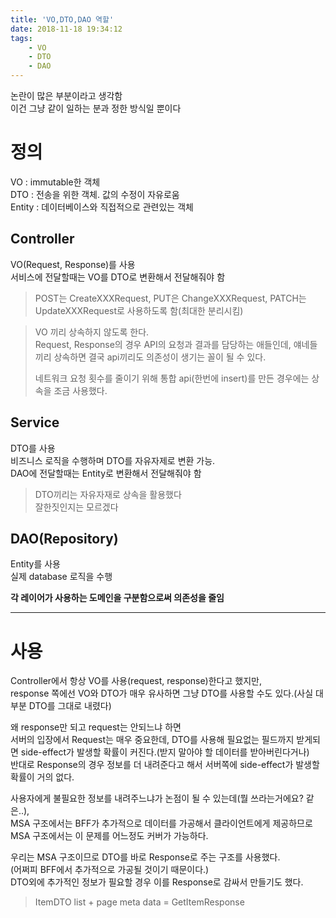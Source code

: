 ```yaml
---
title: 'VO,DTO,DAO 역할'
date: 2018-11-18 19:34:12
tags:
    - VO
    - DTO
    - DAO
---
```


논란이 많은 부분이라고 생각함  
이건 그냥 같이 일하는 분과 정한 방식일 뿐이다  

# 정의
VO : immutable한 객체  
DTO : 전송을 위한 객체. 값의 수정이 자유로움  
Entity : 데이터베이스와 직접적으로 관련있는 객체  

## Controller  
VO(Request, Response)를 사용  
서비스에 전달할때는 VO를 DTO로 변환해서 전달해줘야 함  
> POST는 CreateXXXRequest, PUT은 ChangeXXXRequest, PATCH는 UpdateXXXRequest로 사용하도록 함(최대한 분리시킴)  

> VO 끼리 상속하지 않도록 한다.   
> Request, Response의 경우 API의 요청과 결과를 담당하는 애들인데, 얘네들 끼리 상속하면 결국 api끼리도 의존성이 생기는 꼴이 될 수 있다.  
> 
> 네트워크 요청 횟수를 줄이기 위해 통합 api(한번에 insert)를 만든 경우에는 상속을 조금 사용했다.  

## Service  
DTO를 사용  
비즈니스 로직을 수행하며 DTO를 자유자제로 변환 가능.  
DAO에 전달할때는 Entity로 변환해서 전달해줘야 함  
> DTO끼리는 자유자재로 상속을 활용했다  
> 잘한짓인지는 모르겠다  

## DAO(Repository)  
Entity를 사용  
실제 database 로직을 수행  

**각 레이어가 사용하는 도메인을 구분함으로써 의존성을 줄임**  

---

# 사용
Controller에서 항상 VO를 사용(request, response)한다고 했지만,  
response 쪽에선 VO와 DTO가 매우 유사하면 그냥 DTO를 사용할 수도 있다.(사실 대부분 DTO를 그대로 내렸다)  

왜 response만 되고 request는 안되느냐 하면  
서버의 입장에서 Request는 매우 중요한데, DTO를 사용해 필요없는 필드까지 받게되면 side-effect가 발생할 확률이 커진다.(받지 말아야 할 데이터를 받아버린다거나)  
반대로 Response의 경우 정보를 더 내려준다고 해서 서버쪽에 side-effect가 발생할 확률이 거의 없다.  

사용자에게 불필요한 정보를 내려주느냐가 논점이 될 수 있는데(뭘 쓰라는거에요? 같은..),  
MSA 구조에서는 BFF가 추가적으로 데이터를 가공해서 클라이언트에게 제공하므로 MSA 구조에서는 이 문제를 어느정도 커버가 가능하다.  

우리는 MSA 구조이므로 DTO를 바로 Response로 주는 구조를 사용했다.  
(어쩌피 BFF에서 추가적으로 가공될 것이기 때문이다.)  
DTO외에 추가적인 정보가 필요할 경우 이를 Response로 감싸서 만들기도 했다.  
> ItemDTO list + page meta data = GetItemResponse  

<!-- more -->